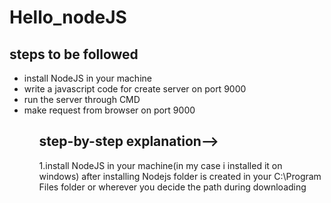 # Hello_nodeJS

## steps to be followed
<ul>
  <li>install NodeJS in your machine 
  <li>write a javascript code for create server on port 9000
  <li>run the server through CMD
  <li>make request from browser on port 9000
<ul/>

## step-by-step explanation-->

1.install NodeJS in your machine(in my case i installed it on windows) after installing
  Nodejs folder is created in your C:\Program Files folder or wherever you decide the path during downloading 
